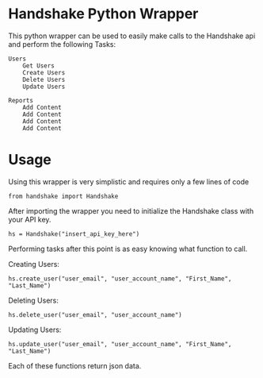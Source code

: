 Handshake Python Wrapper
=======================

This python wrapper can be used to easily make calls to the Handshake api and perform the following Tasks:
	
	Users
		Get Users
		Create Users
		Delete Users
		Update Users
	
	Reports
		Add Content
		Add Content
		Add Content
		Add Content

Usage
=====

Using this wrapper is very simplistic and requires only a few lines of code

	from handshake import Handshake

After importing the wrapper you need to initialize the Handshake class with your API key.

	hs = Handshake("insert_api_key_here")

Performing tasks after this point is as easy knowing what function to call.

Creating Users:

	hs.create_user("user_email", "user_account_name", "First_Name", "Last_Name")

Deleting Users:
	
	hs.delete_user("user_email", "user_account_name")

Updating Users:

	hs.update_user("user_email", "user_account_name", "First_Name", "Last_Name")

Each of these functions return json data.

		

